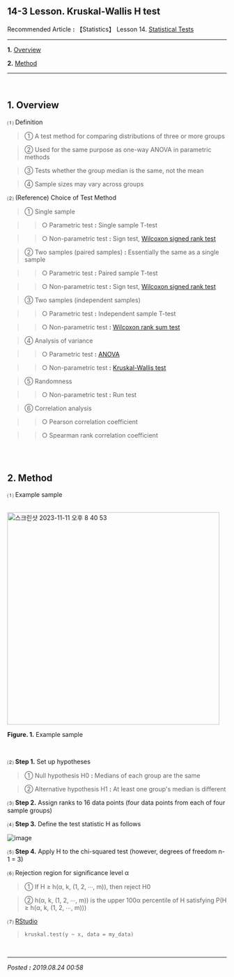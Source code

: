 ## **14-3 Lesson. Kruskal-Wallis H test**

Recommended Article **:** 【Statistics】 Lesson 14. [Statistical Tests](https://jb243.github.io/pages/1631)

---

**1.** [Overview](#1-overview)

**2.** [Method](#2-method)

---

<br>

## **1. Overview**

 ⑴ Definition

> ① A test method for comparing distributions of three or more groups

> ② Used for the same purpose as one-way ANOVA in parametric methods

> ③ Tests whether the group median is the same, not the mean

> ④ Sample sizes may vary across groups

⑵ (Reference) Choice of Test Method

> ① Single sample

>> ○ Parametric test **:** Single sample T-test

>> ○ Non-parametric test **:** Sign test, [Wilcoxon signed rank test](https://jb243.github.io/pages/2099)

> ② Two samples (paired samples) **:** Essentially the same as a single sample

>> ○ Parametric test **:** Paired sample T-test

>> ○ Non-parametric test **:** Sign test, [Wilcoxon signed rank test](https://jb243.github.io/pages/2099)

> ③ Two samples (independent samples)

>> ○ Parametric test **:** Independent sample T-test

>> ○ Non-parametric test **:** [Wilcoxon rank sum test](https://jb243.github.io/pages/2099)

> ④ Analysis of variance

>> ○ Parametric test **:** [ANOVA](https://jb243.github.io/pages/1635)

>> ○ Non-parametric test **:** [Kruskal-Wallis test](https://jb243.github.io/pages/1688)

> ⑤ Randomness

>> ○ Non-parametric test **:** Run test

> ⑥ Correlation analysis

>> ○ Pearson correlation coefficient

>> ○ Spearman rank correlation coefficient

<br>

<br>

## **2. Method**

 ⑴ Example sample

<br>

<img width="487" alt="스크린샷 2023-11-11 오후 8 40 53" src="https://github.com/JB243/jb243.github.io/assets/55747737/c7303a95-333d-4791-9898-4125f60f77ca">

**Figure. 1.** Example sample

<br>

 ⑵ **Step 1.** Set up hypotheses

> ① Null hypothesis H0 **:** Medians of each group are the same

> ② Alternative hypothesis H1 **:** At least one group's median is different

 ⑶ **Step 2.** Assign ranks to 16 data points (four data points from each of four sample groups)

 ⑷ **Step 3.** Define the test statistic H as follows

![image](https://github.com/JB243/jb243.github.io/assets/55747737/7acbf3d2-d304-499e-8701-7db08e613cf6)

 ⑸ **Step 4.** Apply H to the chi-squared test (however, degrees of freedom n-1 = 3)

 ⑹ Rejection region for significance level α

> ① If H ≥ h(α, k, (1, 2, ∙∙∙, m)), then reject H0

> ② h(α, k, (1, 2, ∙∙∙, m)) is the upper 100α percentile of H satisfying P(H ≥ h(α, k, (1, 2, ∙∙∙, m)))

 ⑺ [RStudio](http://www.sthda.com/english/wiki/kruskal-wallis-test-in-r)

> `kruskal.test(y ~ x, data = my_data)`

<br>

---

_Posted **:** 2019.08.24 00:58_
